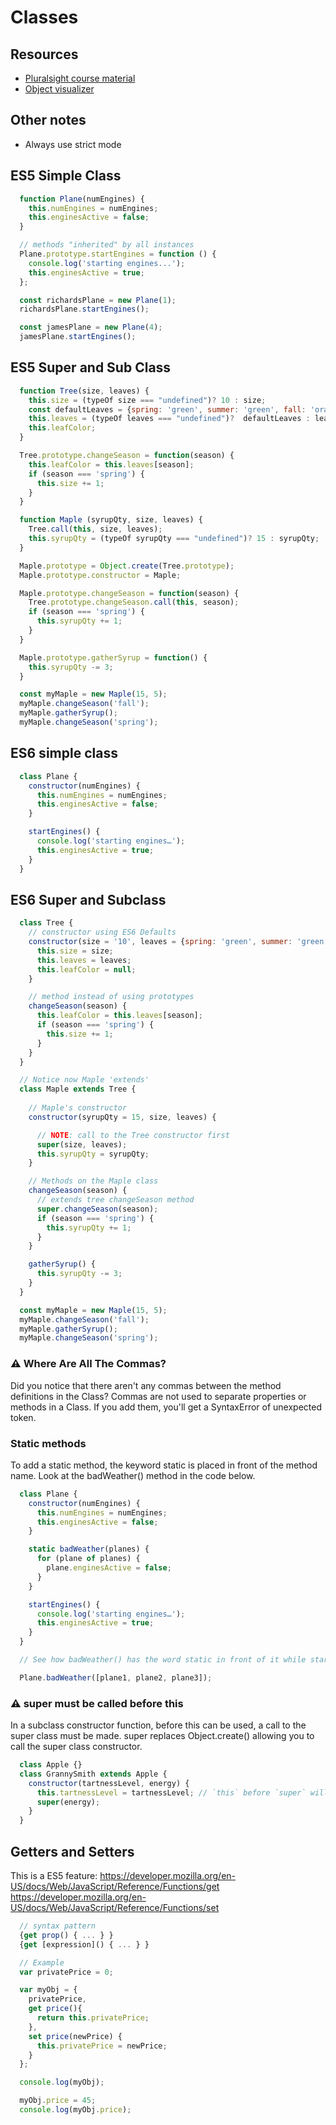# Classes

## Resources 
- [Pluralsight course material](http://next.plnkr.co/edit/J81EK3TWFof0ekhEnyiJ?p=preview)
- [Object visualizer](http://www.objectplayground.com/)

## Other notes
- Always use strict mode

## ES5 Simple Class
```js
  function Plane(numEngines) {
    this.numEngines = numEngines;
    this.enginesActive = false;
  }

  // methods "inherited" by all instances
  Plane.prototype.startEngines = function () {
    console.log('starting engines...');
    this.enginesActive = true;
  };

  const richardsPlane = new Plane(1);
  richardsPlane.startEngines();

  const jamesPlane = new Plane(4);
  jamesPlane.startEngines();
```

## ES5 Super and Sub Class
```js
  function Tree(size, leaves) {
    this.size = (typeOf size === "undefined")? 10 : size;
    const defaultLeaves = {spring: 'green', summer: 'green', fall: 'orange', winter: null};
    this.leaves = (typeOf leaves === "undefined")?  defaultLeaves : leaves;
    this.leafColor;
  }

  Tree.prototype.changeSeason = function(season) {
    this.leafColor = this.leaves[season];
    if (season === 'spring') {
      this.size += 1;
    }
  }

  function Maple (syrupQty, size, leaves) {
    Tree.call(this, size, leaves);
    this.syrupQty = (typeOf syrupQty === "undefined")? 15 : syrupQty;
  }

  Maple.prototype = Object.create(Tree.prototype);
  Maple.prototype.constructor = Maple;

  Maple.prototype.changeSeason = function(season) {
    Tree.prototype.changeSeason.call(this, season);
    if (season === 'spring') {
      this.syrupQty += 1;
    }
  }

  Maple.prototype.gatherSyrup = function() {
    this.syrupQty -= 3;
  }

  const myMaple = new Maple(15, 5);
  myMaple.changeSeason('fall');
  myMaple.gatherSyrup();
  myMaple.changeSeason('spring');

```

## ES6 simple class

```js 
  class Plane {
    constructor(numEngines) {
      this.numEngines = numEngines;
      this.enginesActive = false;
    }

    startEngines() {
      console.log('starting engines…');
      this.enginesActive = true;
    }
  }
```

## ES6 Super and Subclass
```js
  class Tree {
    // constructor using ES6 Defaults 
    constructor(size = '10', leaves = {spring: 'green', summer: 'green', fall: 'orange', winter: null}) {
      this.size = size;
      this.leaves = leaves;
      this.leafColor = null;
    }

    // method instead of using prototypes
    changeSeason(season) {
      this.leafColor = this.leaves[season];
      if (season === 'spring') {
        this.size += 1;
      }
    }
  }

  // Notice now Maple 'extends'
  class Maple extends Tree {
    
    // Maple's constructor
    constructor(syrupQty = 15, size, leaves) {

      // NOTE: call to the Tree constructor first
      super(size, leaves);
      this.syrupQty = syrupQty;
    }

    // Methods on the Maple class
    changeSeason(season) {
      // extends tree changeSeason method
      super.changeSeason(season);
      if (season === 'spring') {
        this.syrupQty += 1;
      }
    }

    gatherSyrup() {
      this.syrupQty -= 3;
    }
  }

  const myMaple = new Maple(15, 5);
  myMaple.changeSeason('fall');
  myMaple.gatherSyrup();
  myMaple.changeSeason('spring');

```

### ⚠ Where Are All The Commas?
Did you notice that there aren't any commas between the method definitions in the Class? Commas are not used to separate properties or methods in a Class. If you add them, you'll get a SyntaxError of unexpected token.


### Static methods
To add a static method, the keyword static is placed in front of the method name. Look at the badWeather() method in the code below.

```js
  class Plane {
    constructor(numEngines) {
      this.numEngines = numEngines;
      this.enginesActive = false;
    }

    static badWeather(planes) {
      for (plane of planes) {
        plane.enginesActive = false;
      }
    }

    startEngines() {
      console.log('starting engines…');
      this.enginesActive = true;
    }
  }

  // See how badWeather() has the word static in front of it while startEngines() doesn't? That makes badWeather() a method that's accessed directly on the Plane class, so you can call it like this:

  Plane.badWeather([plane1, plane2, plane3]);

```


### ⚠️ super must be called before this
In a subclass constructor function, before this can be used, a call to the super class must be made.
super replaces Object.create() allowing you to call the super class constructor.

```js
  class Apple {}
  class GrannySmith extends Apple {
    constructor(tartnessLevel, energy) {
      this.tartnessLevel = tartnessLevel; // `this` before `super` will throw an error!
      super(energy); 
    }
  }
```

## Getters and Setters
This is a ES5 feature:
https://developer.mozilla.org/en-US/docs/Web/JavaScript/Reference/Functions/get
https://developer.mozilla.org/en-US/docs/Web/JavaScript/Reference/Functions/set

```js
  // syntax pattern
  {get prop() { ... } }
  {get [expression]() { ... } }

  // Example
  var privatePrice = 0;

  var myObj = {
    privatePrice,
    get price(){
      return this.privatePrice;
    },
    set price(newPrice) {
      this.privatePrice = newPrice;
    }
  };

  console.log(myObj);

  myObj.price = 45;
  console.log(myObj.price);
```

